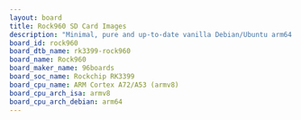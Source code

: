 ```yaml
---
layout: board
title: Rock960 SD Card Images
description: "Minimal, pure and up-to-date vanilla Debian/Ubuntu arm64 SD card images for Rock960 by 96boards, SoC: Rockchip RK3399, CPU ISA: armv8"
board_id: rock960
board_dtb_name: rk3399-rock960
board_name: Rock960
board_maker_name: 96boards
board_soc_name: Rockchip RK3399
board_cpu_name: ARM Cortex A72/A53 (armv8)
board_cpu_arch_isa: armv8
board_cpu_arch_debian: arm64
---
```

